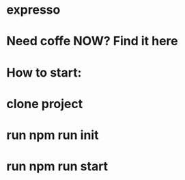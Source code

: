 # expresso
# Need coffe NOW? Find it here
# How to start:
#  clone project
#  run npm run init
#  run npm run start
